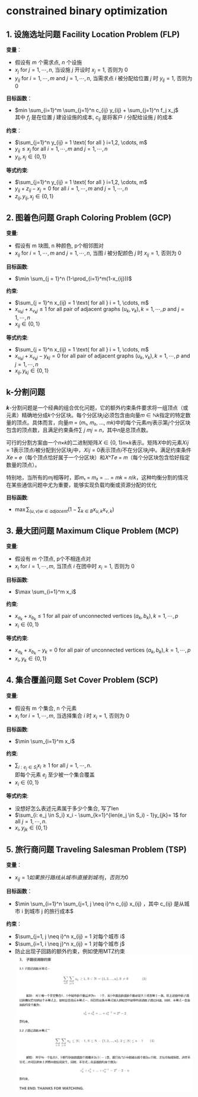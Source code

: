 # constrained binary optimization

## 1. 设施选址问题 Facility Location Problem (FLP)

**变量**：

- 假设有 $m$ 个需求点, $n$ 个设施
- $x_j \text{ for } j= 1, \cdots, n$, 当设施 $j$ 开设时 $x_j = 1$, 否则为 $0$
- $y_{ij} \text{ for } i = 1, \cdots, m \text{ and } j = 1, \cdots, n$, 当需求点 $i$ 被分配给位置 $j$ 时 $y_{ij} = 1$, 否则为 $0$

**目标函数**：

- $min \sum_{i=1}^m \sum_{j=1}^n c_{ij} y_{ij} + \sum_{j=1}^n f_j x_j$  
其中 $f_j$ 是在位置 $j$ 建设设施的成本, $c_{ij}$ 是将客户 $i$ 分配给设施 $j$ 的成本

**约束**：

- $\sum_{j=1}^n y_{ij} = 1 \text{ for all }  i=1,2, \cdots, m$
- $y_{ij} \leq x_j \text{ for all } i=1, \cdots, m\text{ and } j=1, \cdots, n$
- $y_{i j}, x_j \in\{0,1\}$

**等式约束**:

- $\sum_{j=1}^n y_{ij} = 1 \text{ for all }  i=1,2, \cdots, m$
- $y_{i j}+z_{i j}-x_j=0 \text{ for all } i=1, \cdots, m\text{ and } j=1, \cdots, n$
- $z_{i j}, y_{i j}, x_j \in\{0,1\}$

## 2. 图着色问题 Graph Coloring Problem (GCP) 

**变量**:

- 假设有 m 块图, n 种颜色, p个相邻图对
- $x_{ij} \text{ for } i = 1, \cdots, m \text{ and } j = 1, \cdots, n$, 当图 $i$ 被分配颜色 $j$ 时 $x_{ij} = 1$, 否则为 $0$

**目标函数**:

- $\min \sum_{j = 1}^n (1-\prod_{i=1}^m(1-x_{ij}))$

**约束**:

- $\sum_{j = 1}^n x_{ij} = 1 \text{ for all } i = 1, \cdots, m$
- $x_{u_kj} + x_{v_kj} \leq 1$ for all pair of adjacent graphs $(u_k, v_k), k = 1, \cdots, p$ and $j = 1, \cdots, n$
- $x_{ij} \in\{0,1\}$

**等式约束**:

- $\sum_{j = 1}^n x_{ij} = 1 \text{ for all } i = 1, \cdots, m$
- $x_{u_kj} + x_{v_kj} - y_{kj} = 0$ for all pair of adjacent graphs $(u_k, v_k), k = 1, \cdots, p$ and $j = 1, \cdots, n$
- $x_{ij}, y_{kj} \in\{0,1\}$

## k-分割问题

𝒌-分割问题是一个经典的组合优化问题，它的额外约束条件要求将一组顶点（或元素）精确地分成𝑘个分区块。每个分区块𝑗必须包含由向量𝑚 ∈ ℕ𝑘指定的特定数量的顶点。具体而言，向量𝑚 = (𝑚₁, 𝑚₂, …, 𝑚𝑘)中的每个元素𝑚𝑗表示第𝑗个分区块包含的顶点数，且满足约束条件∑ 𝑗 𝑚𝑗 = 𝑛，其中𝑛是总顶点数。

可行的分割方案由一个𝑛×𝑘的二进制矩阵𝑋 ∈ {0, 1}𝑛×𝑘表示。矩阵𝑋中的元素𝑋𝑖𝑗 = 1表示顶点𝑖被分配到分区块𝑗中，𝑋𝑖𝑗 = 0表示顶点𝑖不在分区块𝑗中。满足约束条件𝑋𝑒 = 𝑒（每个顶点恰好属于一个分区块）和𝑋^𝑇𝑒 = 𝑚（每个分区块包含恰好指定数量的顶点）。

特别地，当所有的𝑚𝑗相等时，即𝑚₁ = 𝑚₂ = … = 𝑚𝑘 = 𝑛/𝑘，这种均衡分割的情况在某些通信问题中尤为重要，能够实现负载均衡或资源分配的优化

**目标函数**:
- $\max \sum_{(u, v) w \in adjacent} (1-\sum_{k \in B}x_{u,k}x_{v,k})$

## 3. 最大团问题 Maximum Clique Problem (MCP)

**变量**:

- 假设有 m 个顶点, p个不相连点对
- $x_i \text{ for } i = 1, \cdots, m$, 当顶点 $i$ 在团中时 $x_i = 1$, 否则为 $0$  

**目标函数**:

- $\max \sum_{i=1}^m x_i$  

**约束**:

- $x_{a_k} + x_{b_k} \leq 1$ for all pair of unconnected vertices $(a_k, b_k), k = 1, \cdots, p$
- $x_{i} \in\{0,1\}$

**等式约束**:

- $x_{a_k} + x_{b_k} - y_{k} = 0$ for all pair of unconnected vertices $(a_k, b_k), k = 1, \cdots, p$
- $x_{i}, y_{k} \in\{0,1\}$  

## 4. 集合覆盖问题 Set Cover Problem (SCP)

**变量**:

- 假设有 m 个集合, n 个元素
- $x_i \text{ for } i = 1, \cdots, m$, 当选择集合 $i$ 时 $x_i = 1$, 否则为 $0$

**目标函数**:

- $\min \sum_{i=1}^m x_i$

**约束**:

- $\sum_{i: e_j \in S_i} x_i \geq 1$ for all $j = 1, \cdots, n$.  
  即每个元素 $e_j$ 至少被一个集合覆盖
- $x_{i} \in\{0,1\}$  

**等式约束**:

- 没想好怎么表述元素属于多少个集合, 写了len
- $\sum_{i: e_j \in S_i} x_i - \sum_{k=1}^{len(e_j \in S_i) - 1}y_{jk}= 1$ for all $j = 1, \cdots, n$. 
- $x_{i}, y_{jk} \in\{0,1\}$

## 5. 旅行商问题 Traveling Salesman Problem (TSP)

**变量**：
- $x_{ij} = 1 如果旅行路线从城市  i  直接到城市  j ，否则为 0$

**目标函数**：
- $\min \sum_{i=1}^n \sum_{j=1, j \neq i}^n c_{ij} x_{ij} ，其中  c_{ij}  是从城市  i  到城市  j  的旅行成本$

**约束**：
- $\sum_{j=1, j \neq i}^n x_{ij} = 1  对每个城市 i$  
- $\sum_{i=1, i \neq j}^n x_{ij} = 1  对每个城市 j$  
- 防止出现子回路的额外约束，例如使用MTZ约束  
![`alt text`](TSP_add.png)